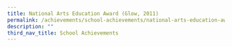 ```yaml
---
title: National Arts Education Award (Glow, 2011)
permalink: /achievements/school-achievements/national-arts-education-award/
description: ""
third_nav_title: School Achievements
---
```

